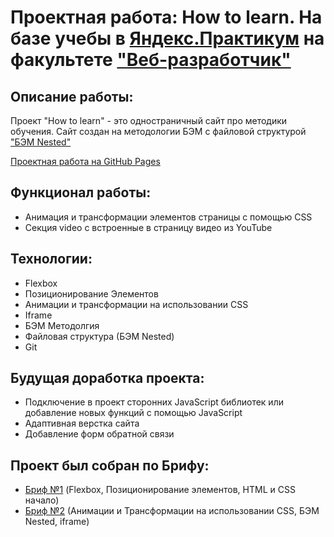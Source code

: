 # Проектная работа: How to learn. На базе учебы в [Яндекс.Практикум](https://praktikum.yandex.ru/) на факультете ["Веб-разработчик"](https://praktikum.yandex.ru/web/)

## Описание работы:

Проект "How to learn" - это одностраничный сайт про методики обучения. Сайт создан на методологии БЭМ с файловой структурой ["БЭМ Nested"](https://ru.bem.info/methodology/filestructure/#%D0%BF%D1%80%D0%B8%D0%BD%D1%86%D0%B8%D0%BF%D1%8B-%D0%BE%D1%80%D0%B3%D0%B0%D0%BD%D0%B8%D0%B7%D0%B0%D1%86%D0%B8%D0%B8-%D1%84%D0%B0%D0%B9%D0%BB%D0%BE%D0%B2%D0%BE%D0%B9-%D1%81%D1%82%D1%80%D1%83%D0%BA%D1%82%D1%83%D1%80%D1%8B-%D0%B1%D1%8D%D0%BC-%D0%BF%D1%80%D0%BE%D0%B5%D0%BA%D1%82%D0%B0)

[Проектная работа на GitHub Pages]()

## Функционал работы:

* Анимация и трансформации элементов страницы с помощью CSS
* Секция video с встроенные в страницу видео из YouTube

## Технологии:

* Flexbox
* Позиционирование Элементов
* Анимации и трансформации на использовании CSS
* Iframe
* БЭМ Методолгия
* Файловая структура (БЭМ Nested)
* Git

##  Будущая доработка проекта:

* Подключение в проект сторонних JavaScript библиотек или добавление новых функций с помощью JavaScript
* Адаптивная верстка сайта
* Добавление форм обратной связи

## Проект был собран по Брифу:

* [Бриф №1](https://drive.google.com/file/d/1hu1z5JVYOwX66_6-2w_Gw0I3AvJ59era/view?usp=share_link) (Flexbox, Позиционирование элементов, HTML и CSS начало)
* [Бриф №2](https://drive.google.com/file/d/1WyyUHj7693G28h4ZWZ3OKD4YRP5rTs_j/view?usp=sharing) (Анимации и Трансформации на использовании CSS, БЭМ Nested, iframe)
